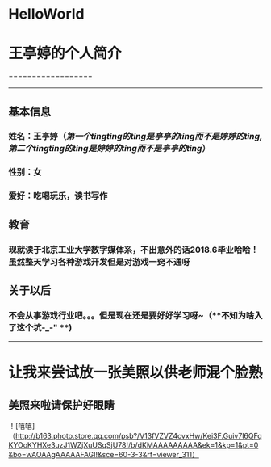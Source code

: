 # HelloWorld
# 王亭婷的个人简介
==================
***
## 基本信息
### 姓名：王亭婷（*第一个tingting的ting是亭亭的ting而不是婷婷的ting,第二个tingting的ting是婷婷的ting而不是亭亭的ting*）
### 性别：女
### 爱好：吃喝玩乐，读书写作

## 教育
### 现就读于北京工业大学数字媒体系，不出意外的话2018.6毕业哈哈！虽然整天学习各种游戏开发但是对游戏一窍不通呀

## 关于以后
### 不会从事游戏行业吧。。。但是现在还是要好好学习呀~（**不知为啥入了这个坑-_-" **)
***
# 让我来尝试放一张美照以供老师混个脸熟
## 美照来啦请保护好眼睛
！[嘻嘻]（http://b163.photo.store.qq.com/psb?/V13fVZVZ4cvxHw/Kei3F.Guiv7l6QFqKYOoKYHXe3uzJ1WZjXuUSqSjU78!/b/dKMAAAAAAAAA&ek=1&kp=1&pt=0&bo=wAOAAgAAAAAFAGI!&sce=60-3-3&rf=viewer_311）
